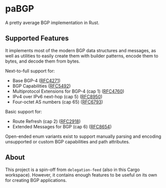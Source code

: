 # paBGP

A pretty average BGP implementation in Rust.

## Supported Features
It implements most of the modern BGP data structures and messages, as well as
utilities to easily create them with builder patterns, encode them to bytes,
and decode them from bytes.

Next-to-full support for:
- Base BGP-4 ([RFC4271](https://tools.ietf.org/html/rfc4271))
- BGP Capabilities ([RFC5492](https://tools.ietf.org/html/rfc5492))
- Multiprotocol Extensions for BGP-4 (cap 1) ([RFC4760](https://tools.ietf.org/html/rfc4760))
- IPv4 over IPv6 next-hop (cap 5) ([RFC8950](https://tools.ietf.org/html/rfc8950))
- Four-octet AS numbers (cap 65) ([RFC6793](https://tools.ietf.org/html/rfc6793))

Basic support for:
- Route Refresh (cap 2) ([RFC2918](https://tools.ietf.org/html/rfc2918))
- Extended Messages for BGP (cap 6) ([RFC8654](https://tools.ietf.org/html/rfc8654))

Open-ended enum variants exist to support manually parsing and encoding
unsupported or custom BGP capabilities and path attributes.

## About
This project is a spin-off from `delegation-feed` (also in this Cargo workspace).
However, it contains enough features to be useful on its own for creating BGP
applications.
